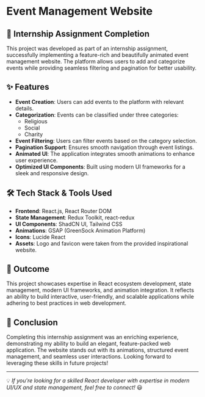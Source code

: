 # Event Management Website

## 🚀 Internship Assignment Completion

This project was developed as part of an internship assignment, successfully implementing a feature-rich and beautifully animated event management website. The platform allows users to add and categorize events while providing seamless filtering and pagination for better usability.

## ✨ Features

- **Event Creation**: Users can add events to the platform with relevant details.
- **Categorization**: Events can be classified under three categories:
  - Religious
  - Social
  - Charity
- **Event Filtering**: Users can filter events based on the category selection.
- **Pagination Support**: Ensures smooth navigation through event listings.
- **Animated UI**: The application integrates smooth animations to enhance user experience.
- **Optimized UI Components**: Built using modern UI frameworks for a sleek and responsive design.

## 🛠️ Tech Stack & Tools Used

- **Frontend**: React.js, React Router DOM
- **State Management**: Redux Toolkit, react-redux
- **UI Components**: ShadCN UI, Tailwind CSS
- **Animations**: GSAP (GreenSock Animation Platform)
- **Icons**: Lucide React
- **Assets**: Logo and favicon were taken from the provided inspirational website.

## 🎯 Outcome

This project showcases expertise in React ecosystem development, state management, modern UI frameworks, and animation integration. It reflects an ability to build interactive, user-friendly, and scalable applications while adhering to best practices in web development.

## 📢 Conclusion

Completing this internship assignment was an enriching experience, demonstrating my ability to build an elegant, feature-packed web application. The website stands out with its animations, structured event management, and seamless user interactions. Looking forward to leveraging these skills in future projects!

---

💡 *If you're looking for a skilled React developer with expertise in modern UI/UX and state management, feel free to connect!* 😃

